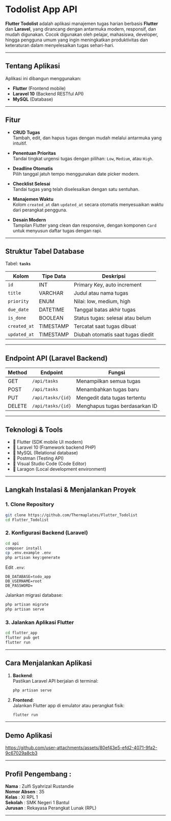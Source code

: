 # Todolist App API

**Flutter Todolist** adalah aplikasi manajemen tugas harian berbasis **Flutter** dan **Laravel**, yang dirancang dengan antarmuka modern, responsif, dan mudah digunakan. Cocok digunakan oleh pelajar, mahasiswa, developer, hingga pengguna umum yang ingin meningkatkan produktivitas dan keteraturan dalam menyelesaikan tugas sehari-hari.

---

## Tentang Aplikasi

Aplikasi ini dibangun menggunakan:
- **Flutter** (Frontend mobile)
- **Laravel 10** (Backend RESTful API)
- **MySQL** (Database)

---

## Fitur

- **CRUD Tugas**  
  Tambah, edit, dan hapus tugas dengan mudah melalui antarmuka yang intuitif.

- **Penentuan Prioritas**  
  Tandai tingkat urgensi tugas dengan pilihan: `Low`, `Medium`, atau `High`.

- **Deadline Otomatis**  
  Pilih tanggal jatuh tempo menggunakan date picker modern.

- **Checklist Selesai**  
  Tandai tugas yang telah diselesaikan dengan satu sentuhan.

- **Manajemen Waktu**  
  Kolom `created_at` dan `updated_at` secara otomatis menyesuaikan waktu dari perangkat pengguna.

- **Desain Modern**  
  Tampilan Flutter yang clean dan responsive, dengan komponen `Card` untuk menyusun daftar tugas dengan rapi.

---

## Struktur Tabel Database

Tabel: **`tasks`**

| Kolom        | Tipe Data | Deskripsi                          |
|--------------|-----------|-------------------------------------|
| `id`         | INT       | Primary Key, auto increment         |
| `title`      | VARCHAR   | Judul atau nama tugas               |
| `priority`   | ENUM      | Nilai: low, medium, high            |
| `due_date`   | DATETIME  | Tanggal batas akhir tugas           |
| `is_done`    | BOOLEAN   | Status tugas: selesai atau belum    |
| `created_at` | TIMESTAMP | Tercatat saat tugas dibuat          |
| `updated_at` | TIMESTAMP | Diubah otomatis saat tugas diedit   |

---

## Endpoint API (Laravel Backend)

| Method | Endpoint             | Fungsi                       |
|--------|----------------------|------------------------------|
| GET    | `/api/tasks`         | Menampilkan semua tugas      |
| POST   | `/api/tasks`         | Menambahkan tugas baru       |
| PUT    | `/api/tasks/{id}`    | Mengedit data tugas tertentu |
| DELETE | `/api/tasks/{id}`    | Menghapus tugas berdasarkan ID |

---

## Teknologi & Tools

- 🔹 Flutter (SDK mobile UI modern)
- 🔹 Laravel 10 (Framework backend PHP)
- 🔹 MySQL (Relational database)
- 🔹 Postman (Testing API)
- 🔹 Visual Studio Code (Code Editor)
- 🔹 Laragon (Local development environment)

---

## Langkah Instalasi & Menjalankan Proyek

### 1. Clone Repository
```bash
git clone https://github.com/Thermaplates/Flutter_Todolist
cd Flutter_Todolist
```

### 2. Konfigurasi Backend (Laravel)
```bash
cd api
composer install
cp .env.example .env
php artisan key:generate
```

Edit `.env`:
```env
DB_DATABASE=todo_app
DB_USERNAME=root
DB_PASSWORD=
```

Jalankan migrasi database:
```bash
php artisan migrate
php artisan serve
```

### 3. Jalankan Aplikasi Flutter
```bash
cd flutter_app
flutter pub get
flutter run
```

---

## Cara Menjalankan Aplikasi

1. **Backend**:  
   Pastikan Laravel API berjalan di terminal:  
   ```bash
   php artisan serve
   ```

2. **Frontend**:  
   Jalankan Flutter app di emulator atau perangkat fisik:  
   ```bash
   flutter run
   ```

---

## Demo Aplikasi




https://github.com/user-attachments/assets/80ef43e5-efd2-4071-9fa2-9c67029a8cb3





---

## Profil Pengembang :

**Nama**          : Zulfi Syahrizal Rustandie            
**Nomor Absen**   : 35                   
**Kelas**         : XI RPL 1                  
**Sekolah**       : SMK Negeri 1 Bantul        
**Jurusan**       : Rekayasa Perangkat Lunak (RPL)

---

